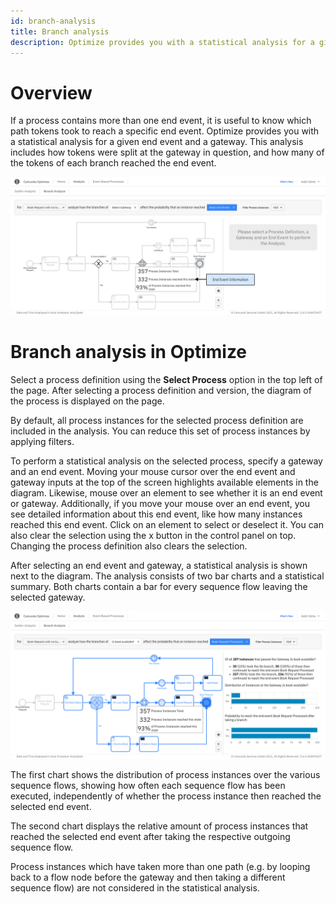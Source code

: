 ```yaml
---
id: branch-analysis
title: Branch analysis
description: Optimize provides you with a statistical analysis for a given end event and a gateway.
---
```


# Overview

If a process contains more than one end event, it is useful to know which path tokens took to reach a specific end event. Optimize provides you with a statistical analysis for a given end event and a gateway. This analysis includes how tokens were split at the gateway in question, and how many of the tokens of each branch reached the end event.

![branch analysis](./img/analysis-1.png)

# Branch analysis in Optimize

Select a process definition using the **Select Process** option in the top left of the page. After selecting a process definition and version, the diagram of the process is displayed on the page.

By default, all process instances for the selected process definition are included in the analysis. You can reduce this set of process instances by applying filters.

To perform a statistical analysis on the selected process, specify a gateway and an end event. Moving your mouse cursor over the end event and gateway inputs at the top of the screen highlights available elements in the diagram. Likewise, mouse over an element to see whether it is an end event or gateway. Additionally, if you move your mouse over an end event, you see detailed information about this end event, like how many instances reached this end event. Click on an element to select or deselect it. You can also clear the selection using the x button in the control panel on top. Changing the process definition also clears the selection.

After selecting an end event and gateway, a statistical analysis is shown next to the diagram. The analysis consists of two bar charts and a statistical summary. Both charts contain a bar for every sequence flow leaving the selected gateway.

![branch analysis second example](./img/analysis-2.png)

The first chart shows the distribution of process instances over the various sequence flows, showing how often each sequence flow has been executed, independently of whether the process instance then reached the selected end event.

The second chart displays the relative amount of process instances that reached the selected end event after taking the respective outgoing sequence flow.

Process instances which have taken more than one path (e.g. by looping back to a flow node before the gateway and then taking a different sequence flow) are not considered in the statistical analysis.